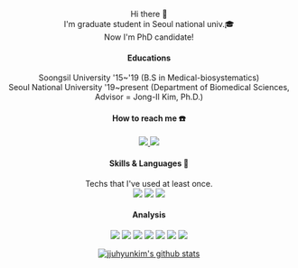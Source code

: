 <div align="center">



  Hi there 👋    
  I'm graduate student in Seoul national univ.:mortar_board:   
  Now I'm PhD candidate!


  #### Educations 
  Soongsil University '15~'19 (B.S in Medical-biosystematics)         
  Seoul National University '19~present (Department of Biomedical Sciences, Advisor = Jong-Il Kim, Ph.D.)
  
  #### How to reach me :telephone:
  <a href="https://mail.google.com/mail/?view=cm&amp;fs=1&amp;to=juhyunk@snu.ac.kr" target="_blank"><img src="https://img.shields.io/badge/juhyun.kim.0203@gmail.com-DB4437?style=flat-square&logo=gmail&logoColor=white"/>
  </a>
  <a href="https://twitter.com/juhyunk_" target="_blank"><img src="https://img.shields.io/badge/juhyunk__-00ACEE?style=flat-square&logo=twitter&logoColor=white"/>
  </a>

  #### Skills & Languages :wrench:
  Techs that I've used at least once.  
  <img src="https://img.shields.io/badge/python-FFD43B?style=flat-square&logo=python&logoColor=white"/>
  <img src="https://img.shields.io/badge/R-4285F4?style=flat-square&logo=R&logoColor=white"/>
  <img src="https://img.shields.io/badge/bash-4EAA25?style=flat-square&logo=GNOMETerminal&logoColor=white"/> 
  
  #### Analysis
  <img src="https://img.shields.io/badge/GWAS-FFF4DF?style=flat-square"/>
  <img src="https://img.shields.io/badge/GWIS-FFF4DF?style=flat-square"/>
  <img src="https://img.shields.io/badge/single%20cell%20eQTL-FFF4DF?style=flat-square"/>
  <img src="https://img.shields.io/badge/scRNA%20seq-FFF4DF?style=flat-square"/>
  <img src="https://img.shields.io/badge/snATAC%20seq-FFF4DF?style=flat-square"/>
  <img src="https://img.shields.io/badge/Visium-FFF4DF?style=flat-square"/>
  <img src="https://img.shields.io/badge/Graph_Genome-FFF4DF?style=flat-square"/>

  </a>
          
           
  [![jjuhyunkim's github stats](https://github-readme-stats.vercel.app/api/top-langs/?username=jjuhyunkim&show_icons=true&hide_border=true&title_color=004386&icon_color=004386&layout=compact)](https://github.com/jjuhyunkim)

</a>
</div>

